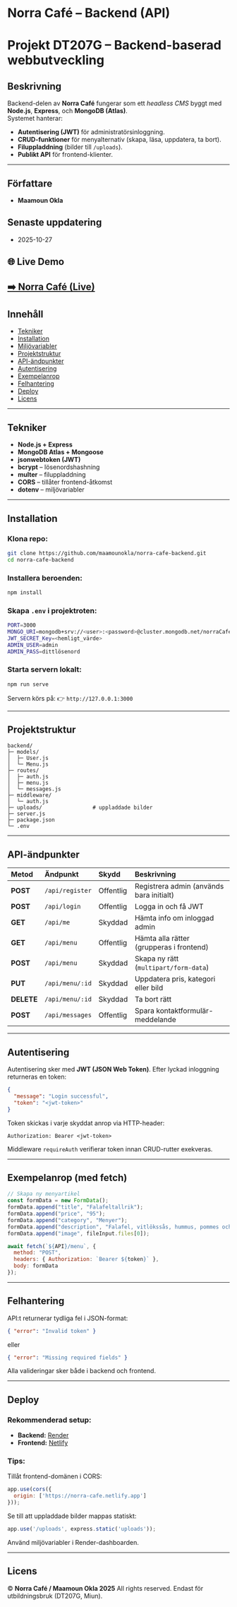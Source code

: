 
# Norra Café – Backend (API)
# Projekt DT207G – Backend-baserad webbutveckling

## Beskrivning
Backend-delen av **Norra Café** fungerar som ett *headless CMS* byggt med **Node.js**, **Express**, och **MongoDB (Atlas)**.  
Systemet hanterar:

- **Autentisering (JWT)** för administratörsinloggning.  
- **CRUD-funktioner** för menyalternativ (skapa, läsa, uppdatera, ta bort).  
- **Filuppladdning** (bilder till `/uploads`).  
- **Publikt API** för frontend-klienter.

---

## Författare
- **Maamoun Okla**

## Senaste uppdatering
- 2025-10-27

## 🌐 Live Demo
[➡️ Norra Café (Live)](https://norracafe.netlify.app)
---

## Innehåll
- [Tekniker](#tekniker)
- [Installation](#installation)
- [Miljövariabler](#miljövariabler)
- [Projektstruktur](#projektstruktur)
- [API-ändpunkter](#api-ändpunkter)
- [Autentisering](#autentisering)
- [Exempelanrop](#exempelanrop)
- [Felhantering](#felhantering)
- [Deploy](#deploy)
- [Licens](#licens)

---

## Tekniker
- **Node.js + Express**
- **MongoDB Atlas + Mongoose**
- **jsonwebtoken (JWT)**
- **bcrypt** – lösenordshashning  
- **multer** – filuppladdning  
- **CORS** – tillåter frontend-åtkomst  
- **dotenv** – miljövariabler  

---

## Installation

### Klona repo:
```bash
git clone https://github.com/maamounokla/norra-cafe-backend.git
cd norra-cafe-backend
````

### Installera beroenden:

```bash
npm install
```

### Skapa `.env` i projektroten:

```bash
PORT=3000
MONGO_URI=mongodb+srv://<user>:<password>@cluster.mongodb.net/norraCafe
JWT_SECRET_Key=<hemligt_värde>
ADMIN_USER=admin
ADMIN_PASS=dittlösenord
```

### Starta servern lokalt:

```bash
npm run serve
```

Servern körs på:
👉 `http://127.0.0.1:3000`

---

## Projektstruktur

```text
backend/
├─ models/
│  ├─ User.js
│  └─ Menu.js
├─ routes/
│  ├─ auth.js
│  ├─ menu.js
│  └─ messages.js
├─ middleware/
│  └─ auth.js
├─ uploads/                # uppladdade bilder
├─ server.js
├─ package.json
└─ .env
```

---

## API-ändpunkter

| Metod      | Ändpunkt        | Skydd     | Beskrivning                              |
| :--------- | :-------------- | :-------- | :--------------------------------------- |
| **POST**   | `/api/register` | Offentlig | Registrera admin (används bara initialt) |
| **POST**   | `/api/login`    | Offentlig | Logga in och få JWT                      |
| **GET**    | `/api/me`       | Skyddad   | Hämta info om inloggad admin             |
| **GET**    | `/api/menu`     | Offentlig | Hämta alla rätter (grupperas i frontend) |
| **POST**   | `/api/menu`     | Skyddad   | Skapa ny rätt (`multipart/form-data`)    |
| **PUT**    | `/api/menu/:id` | Skyddad   | Uppdatera pris, kategori eller bild      |
| **DELETE** | `/api/menu/:id` | Skyddad   | Ta bort rätt                             |
| **POST**   | `/api/messages` | Offentlig | Spara kontaktformulär-meddelande         |

---

## Autentisering

Autentisering sker med **JWT (JSON Web Token)**.
Efter lyckad inloggning returneras en token:

```json
{
  "message": "Login successful",
  "token": "<jwt-token>"
}
```

Token skickas i varje skyddat anrop via HTTP-header:

```
Authorization: Bearer <jwt-token>
```

Middleware `requireAuth` verifierar token innan CRUD-rutter exekveras.

---

## Exempelanrop (med fetch)

```js
// Skapa ny menyartikel
const formData = new FormData();
formData.append("title", "Falafeltallrik");
formData.append("price", "95");
formData.append("category", "Menyer");
formData.append("description", "Falafel, vitlökssås, hummus, pommes och tomat");
formData.append("image", fileInput.files[0]);

await fetch(`${API}/menu`, {
  method: "POST",
  headers: { Authorization: `Bearer ${token}` },
  body: formData
});
```

---

## Felhantering

API:t returnerar tydliga fel i JSON-format:

```json
{ "error": "Invalid token" }
```

eller

```json
{ "error": "Missing required fields" }
```

Alla valideringar sker både i backend och frontend.

---

## Deploy

### Rekommenderad setup:

* **Backend:** [Render](https://render.com)
* **Frontend:** [Netlify](https://www.netlify.com)

### Tips:

Tillåt frontend-domänen i CORS:

```js
app.use(cors({
  origin: ['https://norra-cafe.netlify.app']
}));
```

Se till att uppladdade bilder mappas statiskt:

```js
app.use('/uploads', express.static('uploads'));
```

Använd miljövariabler i Render-dashboarden.

---

## Licens

© **Norra Café / Maamoun Okla 2025**
All rights reserved.
Endast för utbildningsbruk (DT207G, Miun).

```
```
